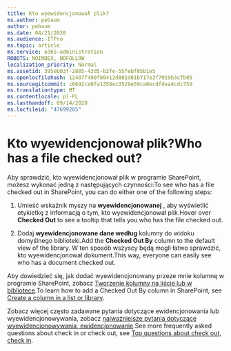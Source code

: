 ```yaml
---
title: Kto wyewidencjonował plik?
ms.author: pebaum
author: pebaum
ms.date: 04/21/2020
ms.audience: ITPro
ms.topic: article
ms.service: o365-administration
ROBOTS: NOINDEX, NOFOLLOW
localization_priority: Normal
ms.assetid: 395eb03f-2885-43d5-b2fe-55febf85b1e5
ms.openlocfilehash: 12407f490f80412d801d01b717e3f7919b3cfb05
ms.sourcegitcommit: c6692ce0fa1358ec3529e59ca0ecdfdea4cdc759
ms.translationtype: MT
ms.contentlocale: pl-PL
ms.lasthandoff: 09/14/2020
ms.locfileid: "47699205"
---
```

# <a name="who-has-a-file-checked-out"></a><span data-ttu-id="b0a3c-102">Kto wyewidencjonował plik?</span><span class="sxs-lookup"><span data-stu-id="b0a3c-102">Who has a file checked out?</span></span>

<span data-ttu-id="b0a3c-103">Aby sprawdzić, kto wyewidencjonował plik w programie SharePoint, możesz wykonać jedną z następujących czynności:</span><span class="sxs-lookup"><span data-stu-id="b0a3c-103">To see who has a file checked out in SharePoint, you can do either one of the following steps:</span></span>
  
1. <span data-ttu-id="b0a3c-104">Umieść wskaźnik myszy na **wyewidencjonowanej** , aby wyświetlić etykietkę z informacją o tym, kto wyewidencjonował plik.</span><span class="sxs-lookup"><span data-stu-id="b0a3c-104">Hover over **Checked Out** to see a tooltip that tells you who has the file checked out.</span></span> 
    
2. <span data-ttu-id="b0a3c-105">Dodaj **wyewidencjonowane dane według** kolumny do widoku domyślnego biblioteki.</span><span class="sxs-lookup"><span data-stu-id="b0a3c-105">Add the **Checked Out By** column to the default view of the library.</span></span> <span data-ttu-id="b0a3c-106">W ten sposób wszyscy będą mogli łatwo sprawdzić, kto wyewidencjonował dokument.</span><span class="sxs-lookup"><span data-stu-id="b0a3c-106">This way, everyone can easily see who has a document checked out.</span></span> 
    
<span data-ttu-id="b0a3c-107">Aby dowiedzieć się, jak dodać wyewidencjonowany przeze mnie kolumnę w programie SharePoint, zobacz [Tworzenie kolumny na liście lub w bibliotece](https://go.microsoft.com/fwlink/?linkid=2019591).</span><span class="sxs-lookup"><span data-stu-id="b0a3c-107">To learn how to add a Checked Out By column in SharePoint, see [Create a column in a list or library](https://go.microsoft.com/fwlink/?linkid=2019591).</span></span> 
  
<span data-ttu-id="b0a3c-108">Zobacz więcej często zadawane pytania dotyczące ewidencjonowania lub wyewidencjonowywania, zobacz [najważniejsze pytania dotyczące wyewidencjonowywania, ewidencjonowanie](https://go.microsoft.com/fwlink/?linkid=2018786).</span><span class="sxs-lookup"><span data-stu-id="b0a3c-108">See more frequently asked questions about check in or check out, see [Top questions about check out, check in](https://go.microsoft.com/fwlink/?linkid=2018786).</span></span>
  

